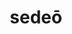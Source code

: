 ---
title: sedeō
meaning: to sit
ch: 1
pos: verb
secondppstem: sed
infend: ēre
infhyph: -ēre
conjugation: second
---